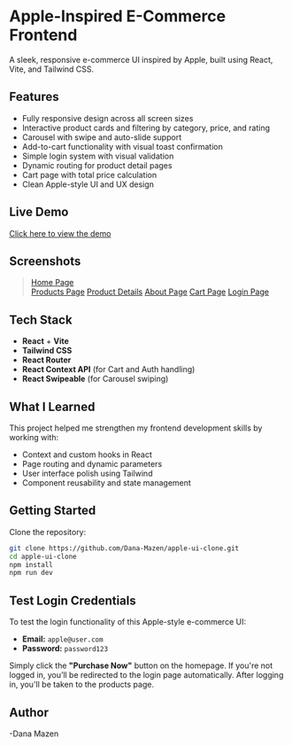 # Apple-Inspired E-Commerce Frontend

A sleek, responsive e-commerce UI inspired by Apple, built using React, Vite, and Tailwind CSS.

## Features

- Fully responsive design across all screen sizes
- Interactive product cards and filtering by category, price, and rating
- Carousel with swipe and auto-slide support
- Add-to-cart functionality with visual toast confirmation
- Simple login system with visual validation
- Dynamic routing for product detail pages
- Cart page with total price calculation
- Clean Apple-style UI and UX design

## Live Demo

[Click here to view the demo](https://apple-ui-clone-chi.vercel.app/)

## Screenshots

> [Home Page](./public/screenshots/homepage.png)  
> [Products Page](./public/screenshots/products.png) 
> [Product Details](./public/screenshots/productDetails.png)
> [About Page](./public/screenshots/aboutPage.png)
> [Cart Page](./public/screenshots/cartPage.png)
> [Login Page](./public/screenshots/loginPage.png)


## Tech Stack

- **React** + **Vite**
- **Tailwind CSS**
- **React Router**
- **React Context API** (for Cart and Auth handling)
- **React Swipeable** (for Carousel swiping)

## What I Learned

This project helped me strengthen my frontend development skills by working with:

- Context and custom hooks in React
- Page routing and dynamic parameters
- User interface polish using Tailwind
- Component reusability and state management

## Getting Started

Clone the repository:

```bash
git clone https://github.com/Dana-Mazen/apple-ui-clone.git
cd apple-ui-clone
npm install
npm run dev
```

## Test Login Credentials

To test the login functionality of this Apple-style e-commerce UI:

- **Email:** `apple@user.com`  
- **Password:** `password123`  

Simply click the **"Purchase Now"** button on the homepage. If you're not logged in, you’ll be redirected to the login page automatically. After logging in, you'll be taken to the products page.

## Author 

-Dana Mazen
